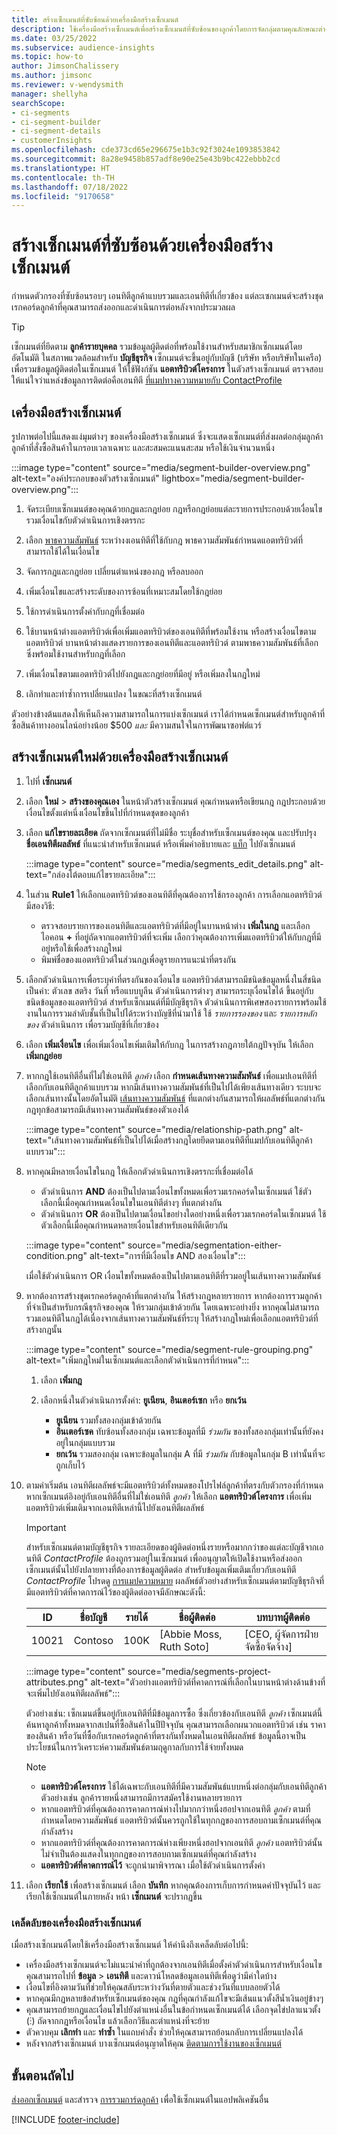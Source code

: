 ```yaml
---
title: สร้างเซ็กเมนต์ที่ซับซ้อนด้วยเครื่องมือสร้างเซ็กเมนต์
description: ใช้เครื่องมือสร้างเซ็กเมนต์เพื่อสร้างเซ็กเมนต์ที่ซับซ้อนของลูกค้าโดยการจัดกลุ่มตามคุณลักษณะต่างๆ
ms.date: 03/25/2022
ms.subservice: audience-insights
ms.topic: how-to
author: JimsonChalissery
ms.author: jimsonc
ms.reviewer: v-wendysmith
manager: shellyha
searchScope:
- ci-segments
- ci-segment-builder
- ci-segment-details
- customerInsights
ms.openlocfilehash: cde373cd65e296675e1b3c92f3024e1093853842
ms.sourcegitcommit: 8a28e9458b857adf8e90e25e43b9bc422ebbb2cd
ms.translationtype: HT
ms.contentlocale: th-TH
ms.lasthandoff: 07/18/2022
ms.locfileid: "9170658"
---
```

# <a name="create-complex-segments-with-segment-builder"></a>สร้างเซ็กเมนต์ที่ซับซ้อนด้วยเครื่องมือสร้างเซ็กเมนต์

กำหนดตัวกรองที่ซับซ้อนรอบๆ เอนทิตีลูกค้าแบบรวมและเอนทิตีที่เกี่ยวข้อง แต่ละเซกเมนต์จะสร้างชุดเรกคอร์ดลูกค้าที่คุณสามารถส่งออกและดำเนินการต่อหลังจากประมวลผล

> [!TIP]
> เซ็กเมนต์ที่ยึดตาม **ลูกค้ารายบุคคล** รวมข้อมูลผู้ติดต่อที่พร้อมใช้งานสำหรับสมาชิกเซ็กเมนต์โดยอัตโนมัติ ในสภาพแวดล้อมสำหรับ **บัญชีธุรกิจ** เซ็กเมนต์จะขึ้นอยู่กับบัญชี (บริษัท หรือบริษัทในเครือ) เพื่อรวมข้อมูลผู้ติดต่อในเซ็กเมนต์ ให้ใช้ฟังก์ชัน **แอตทริบิวต์โครงการ** ในตัวสร้างเซ็กเมนต์ ตรวจสอบให้แน่ใจว่าแหล่งข้อมูลการติดต่อคือเอนทิตี [ที่แมปทางความหมายกับ ContactProfile](semantic-mappings.md#define-a-contactprofile-semantic-entity-mapping)

## <a name="segment-builder"></a>เครื่องมือสร้างเซ็กเมนต์

รูปภาพต่อไปนี้แสดงแง่มุมต่างๆ ของเครื่องมือสร้างเซ็กเมนต์ ซึ่งจะแสดงเซ็กเมนต์ที่ส่งผลต่อกลุ่มลูกค้า ลูกค้าที่สั่งซื้อสินค้าในกรอบเวลาเฉพาะ และสะสมคะแนนสะสม หรือใช้เงินจำนวนหนึ่ง

:::image type="content" source="media/segment-builder-overview.png" alt-text="องค์ประกอบของตัวสร้างเซ็กเมนต์" lightbox="media/segment-builder-overview.png":::

1. จัดระเบียบเซ็กเมนต์ของคุณด้วยกฎและกฎย่อย กฎหรือกฎย่อยแต่ละรายการประกอบด้วยเงื่อนไข รวมเงื่อนไขกับตัวดำเนินการเชิงตรรกะ

1. เลือก [พาธความสัมพันธ์](relationships.md) ระหว่างงเอนทิตีที่ใช้กับกฎ พาธความสัมพันธ์กำหนดแอตทริบิวต์ที่สามารถใช้ได้ในเงื่อนไข

1. จัดการกฎและกฎย่อย เปลี่ยนตำแหน่งของกฎ หรือลบออก

1. เพิ่มเงื่อนไขและสร้างระดับของการซ้อนที่เหมาะสมโดยใช้กฎย่อย

1. ใช้การดำเนินการตั้งค่ากับกฎที่เชื่อมต่อ

1. ใช้บานหน้าต่างแอตทริบิวต์เพื่อเพิ่มแอตทริบิวต์ของเอนทิตีที่พร้อมใช้งาน หรือสร้างเงื่อนไขตามแอตทริบิวต์ บานหน้าต่างแสดงรายการของเอนทิตีและแอตทริบิวต์ ตามพาธความสัมพันธ์ที่เลือก ซึ่งพร้อมใช้งานสำหรับกฎที่เลือก

1. เพิ่มเงื่อนไขตามแอตทริบิวต์ไปยังกฎและกฎย่อยที่มีอยู่ หรือเพิ่มลงในกฎใหม่

1. เลิกทำและทำซ้ำการเปลี่ยนแปลง ในขณะที่สร้างเซ็กเมนต์

ตัวอย่างข้างต้นแสดงให้เห็นถึงความสามารถในการแบ่งเซ็กเมนต์ เราได้กำหนดเซ็กเมนต์สำหรับลูกค้าที่ซื้อสินค้าทางออนไลน์อย่างน้อย $500 *และ* มีความสนใจในการพัฒนาซอฟต์แวร์

## <a name="create-a-new-segment-with-segment-builder"></a>สร้างเซ็กเมนต์ใหม่ด้วยเครื่องมือสร้างเซ็กเมนต์

1. ไปที่ **เซ็กเมนต์**

1. เลือก **ใหม่** > **สร้างของคุณเอง** ในหน้าตัวสร้างเซ็กเมนต์ คุณกำหนดหรือเขียนกฎ กฎประกอบด้วยเงื่อนไขตั้งแต่หนึ่งเงื่อนไขขึ้นไปที่กำหนดชุดของลูกค้า

1. เลือก **แก้ไขรายละเอียด** ถัดจากเซ็กเมนต์ที่ไม่มีชื่อ ระบุชื่อสำหรับเซ็กเมนต์ของคุณ และปรับปรุง **ชื่อเอนทิตีผลลัพธ์** ที่แนะนำสำหรับเซ็กเมนต์ หรือเพิ่มคำอธิบายและ [แท็ก](work-with-tags-columns.md#manage-tags) ไปยังเซ็กเมนต์

   :::image type="content" source="media/segments_edit_details.png" alt-text="กล่องโต้ตอบแก้ไขรายละเอียด":::

1. ในส่วน **Rule1** ให้เลือกแอตทริบิวต์ของเอนทิตีที่คุณต้องการใช้กรองลูกค้า การเลือกแอตทริบิวต์มีสองวิธี:
   - ตรวจสอบรายการของเอนทิตีและแอตทริบิวต์ที่มีอยู่ในบานหน้าต่าง **เพิ่มในกฎ** และเลือกไอคอน **+** ที่อยู่ถัดจากแอตทริบิวต์ที่จะเพิ่ม เลือกว่าคุณต้องการเพิ่มแอตทริบิวต์ให้กับกฎที่มีอยู่หรือใช้เพื่อสร้างกฎใหม่
   - พิมพ์ชื่อของแอตทริบิวต์ในส่วนกฎเพื่อดูรายการแนะนำที่ตรงกัน

1. เลือกตัวดำเนินการเพื่อระบุค่าที่ตรงกันของเงื่อนไข แอตทริบิวต์สามารถมีชนิดข้อมูลหนึ่งในสี่ชนิดเป็นค่า: ตัวเลข สตริง วันที่ หรือแบบบูลีน ตัวดำเนินการต่างๆ สามารถระบุเงื่อนไขได้ ขึ้นอยู่กับชนิดข้อมูลของแอตทริบิวต์ สำหรับเซ็กเมนต์ที่มีบัญชีธุรกิจ ตัวดำเนินการพิเศษสองรายการพร้อมใช้งานในการรวมลำดับชั้นที่เป็นไปได้ระหว่างบัญชีที่นำมาใช้ ใช้ *รายการรองของ* และ *รายการหลักของ* ตัวดำเนินการ เพื่อรวมบัญชีที่เกี่ยวข้อง

1. เลือก **เพิ่มเงื่อนไข** เพื่อเพิ่มเงื่อนไขเพิ่มเติมให้กับกฎ ในการสร้างกฎภายใต้กฎปัจจุบัน ให้เลือก **เพิ่มกฎย่อย**

1. หากกฎใช้เอนทิตีอื่นที่ไม่ใช่เอนทิตี *ลูกค้า* เลือก **กำหนดเส้นทางความสัมพันธ์** เพื่อแมปเอนทิตีที่เลือกกับเอนทิตีลูกค้าแบบรวม หากมีเส้นทางความสัมพันธ์ที่เป็นไปได้เพียงเส้นทางเดียว ระบบจะเลือกเส้นทางนั้นโดยอัตโนมัติ [เส้นทางความสัมพันธ์](relationships.md#relationship-paths) ที่แตกต่างกันสามารถให้ผลลัพธ์ที่แตกต่างกัน กฎทุกข้อสามารถมีเส้นทางความสัมพันธ์ของตัวเองได้

   :::image type="content" source="media/relationship-path.png" alt-text="เส้นทางความสัมพันธ์ที่เป็นไปได้เมื่อสร้างกฎโดยยึดตามเอนทิตีที่แมปกับเอนทิตีลูกค้าแบบรวม":::

1. หากคุณมีหลายเงื่อนไขในกฎ ให้เลือกตัวดำเนินการเชิงตรรกะที่เชื่อมต่อได้  
   - ตัวดำเนินการ **AND** ต้องเป็นไปตามเงื่อนไขทั้งหมดเพื่อรวมเรกคอร์ดในเซ็กเมนต์ ใช้ตัวเลือกนี้เมื่อคุณกำหนดเงื่อนไขในเอนทิตีต่างๆ ที่แตกต่างกัน
   - ตัวดำเนินการ **OR** ต้องเป็นไปตามเงื่อนไขอย่างใดอย่างหนึ่งเพื่อรวมเรกคอร์ดในเซ็กเมนต์ ใช้ตัวเลือกนี้เมื่อคุณกำหนดหลายเงื่อนไขสำหรับเอนทิตีเดียวกัน

   :::image type="content" source="media/segmentation-either-condition.png" alt-text="การที่มีเงื่อนไข AND สองเงื่อนไข":::

   เมื่อใช้ตัวดำเนินการ OR เงื่อนไขทั้งหมดต้องเป็นไปตามเอนทิตีที่รวมอยู่ในเส้นทางความสัมพันธ์

1. หากต้องการสร้างชุดเรกคอร์ดลูกค้าที่แตกต่างกัน ให้สร้างกฎหลายรายการ หากต้องการรวมลูกค้าที่จำเป็นสำหรับกรณีธุรกิจของคุณ ให้รวมกลุ่มเข้าด้วยกัน โดยเฉพาะอย่างยิ่ง หากคุณไม่สามารถรวมเอนทิตีในกฎได้เนื่องจากเส้นทางความสัมพันธ์ที่ระบุ ให้สร้างกฎใหม่เพื่อเลือกแอตทริบิวต์ที่สร้างกฎนั้น

      :::image type="content" source="media/segment-rule-grouping.png" alt-text="เพิ่มกฎใหม่ในเซ็กเมนต์และเลือกตัวดำเนินการที่กำหนด":::

   1. เลือก **เพิ่มกฎ**
   1. เลือกหนึ่งในตัวดำเนินการตั้งค่า: **ยูเนียน**, **อินเตอร์เซก** หรือ **ยกเว้น**

      - **ยูเนียน** รวมทั้งสองกลุ่มเข้าด้วยกัน
      - **อินเตอร์เซค** ทับซ้อนทั้งสองกลุ่ม เฉพาะข้อมูลที่มี *ร่วมกัน* ของทั้งสองกลุ่มเท่านั้นที่ยังคงอยู่ในกลุ่มแบบรวม
      - **ยกเว้น** รวมสองกลุ่ม เฉพาะข้อมูลในกลุ่ม A ที่มี *ร่วมกัน* กับข้อมูลในกลุ่ม B เท่านั้นที่จะถูกเก็บไว้

1. ตามค่าเริ่มต้น เอนทิตีผลลัพธ์จะมีแอตทริบิวต์ทั้งหมดของโปรไฟล์ลูกค้าที่ตรงกับตัวกรองที่กำหนด หากเซ็กเมนต์อิงอยู่กับเอนทิตีอื่นที่ไม่ใช่เอนทิตี *ลูกค้า* ให้เลือก **แอตทริบิวต์โครงการ** เพื่อเพิ่มแอตทริบิวต์เพิ่มเติมจากเอนทิตีเหล่านี้ไปยังเอนทิตีผลลัพธ์

   > [!IMPORTANT]
   > สำหรับเซ็กเมนต์ตามบัญชีธุรกิจ รายละเอียดของผู้ติดต่อหนึ่งรายหรือมากกว่าของแต่ละบัญชีจากเอนทิตี *ContactProfile* ต้องถูกรวมอยู่ในเซ็กเมนต์ เพื่ออนุญาตให้เปิดใช้งานหรือส่งออกเซ็กเมนต์นั้นไปยังปลายทางที่ต้องการข้อมูลผู้ติดต่อ สำหรับข้อมูลเพิ่มเติมเกี่ยวกับเอนทิตี *ContactProfile* โปรดดู [การแมปความหมาย](semantic-mappings.md)
   > ผลลัพธ์ตัวอย่างสำหรับเซ็กเมนต์ตามบัญชีธุรกิจที่มีแอตทริบิวต์ที่คาดการณ์ไว้ของผู้ติดต่ออาจมีลักษณะดังนี้:
   >
   > |ID  |ชื่อบัญชี  |รายได้  |ชื่อผู้ติดต่อ  | บทบาทผู้ติดต่อ|
   > |---------|---------|---------|---------|---|
   > |10021     | Contoso | 100K | [Abbie Moss, Ruth Soto]  | [CEO, ผู้จัดการฝ่ายจัดซื้อจัดจ้าง]

   :::image type="content" source="media/segments-project-attributes.png" alt-text="ตัวอย่างแอตทริบิวต์ที่คาดการณ์ที่เลือกในบานหน้าต่างด้านข้างที่จะเพิ่มไปยังเอนทิตีผลลัพธ์":::
  
   ตัวอย่างเช่น: เซ็กเมนต์ขึ้นอยู่กับเอนทิตีที่มีข้อมูลการซื้อ ซึ่งเกี่ยวข้องกับเอนทิตี *ลูกค้า* เซ็กเมนต์นี้ค้นหาลูกค้าทั้งหมดจากสเปนที่ซื้อสินค้าในปีปัจจุบัน คุณสามารถเลือกผนวกแอตทริบิวต์ เช่น ราคาของสินค้า หรือวันที่ซื้อกับเรกคอร์ดลูกค้าที่ตรงกันทั้งหมดในเอนทิตีผลลัพธ์ ข้อมูลนี้อาจเป็นประโยชน์ในการวิเคราะห์ความสัมพันธ์ตามฤดูกาลกับการใช้จ่ายทั้งหมด

   > [!NOTE]
   > - **แอตทริบิวต์โครงการ** ใช้ได้เฉพาะกับเอนทิตีที่มีความสัมพันธ์แบบหนึ่งต่อกลุ่มกับเอนทิตีลูกค้า ตัวอย่างเช่น ลูกค้ารายหนึ่งสามารถมีการสมัครใช้งานหลายรายการ
   > - หากแอตทริบิวต์ที่คุณต้องการคาดการณ์ห่างไปมากกว่าหนึ่งฮอปจากเอนทิตี *ลูกค้า* ตามที่กำหนดโดยความสัมพันธ์ แอตทริบิวต์นั้นควรถูกใช้ในทุกกฎของการสอบถามเซ็กเมนต์ที่คุณกำลังสร้าง
   > - หากแอตทริบิวต์ที่คุณต้องการคาดการณ์ห่างเพียงหนึ่งฮอปจากเอนทิตี *ลูกค้า* แอตทริบิวต์นั้นไม่จำเป็นต้องแสดงในทุกกฎของการสอบถามเซ็กเมนต์ที่คุณกำลังสร้าง
   > - **แอตทริบิวต์ที่คาดการณ์ไว้** จะถูกนำมาพิจารณา เมื่อใช้ตัวดำเนินการตั้งค่า

1. เลือก **เรียกใช้** เพื่อสร้างเซ็กเมนต์ เลือก **บันทึก** หากคุณต้องการเก็บการกำหนดค่าปัจจุบันไว้ และเรียกใช้เซ็กเมนต์ในภายหลัง หน้า **เซ็กเมนต์** จะปรากฏขึ้น

### <a name="segment-builder-tips"></a>เคล็ดลับของเครื่องมือสร้างเซ็กเมนต์

เมื่อสร้างเซ็กเมนต์โดยใช้เครื่องมือสร้างเซ็กเมนต์ ให้คำนึงถึงเคล็ดลับต่อไปนี้:

- เครื่องมือสร้างเซ็กเมนต์จะไม่แนะนำค่าที่ถูกต้องจากเอนทิตีเมื่อตั้งค่าตัวดำเนินการสำหรับเงื่อนไข คุณสามารถไปที่ **ข้อมูล** > **เอนทิตี** และดาวน์โหลดข้อมูลเอนทิตีเพื่อดูว่ามีค่าใดบ้าง
- เงื่อนไขที่อิงตามวันที่ช่วยให้คุณสลับระหว่างวันที่ตายตัวและช่วงวันที่แบบลอยตัวได้
- หากคุณมีกฎหลายข้อสำหรับเซ็กเมนต์ของคุณ กฎที่คุณกำลังแก้ไขจะมีเส้นแนวตั้งสีน้ำเงินอยู่ข้างๆ
- คุณสามารถย้ายกฎและเงื่อนไขไปยังตำแหน่งอื่นในข้อกำหนดเซ็กเมนต์ได้ เลือกจุดไข่ปลาแนวตั้ง (&vellip;) ถัดจากกฎหรือเงื่อนไข แล้วเลือกวิธีและตำแหน่งที่จะย้าย
- ตัวควบคุม **เลิกทำ** และ **ทำซ้ำ** ในแถบคำสั่ง ช่วยให้คุณสามารถย้อนกลับการเปลี่ยนแปลงได้
- หลังจากสร้างเซ็กเมนต์ บางเซ็กเมนต์อนุญาตให้คุณ [ติดตามการใช้งานของเซ็กเมนต์](segments.md#track-usage-of-a-segment)

## <a name="next-steps"></a>ขั้นตอนถัดไป

[ส่งออกเซ็กเมนต์](export-destinations.md) และสำรวจ [การรวมการ์ดลูกค้า](customer-card-add-in.md) เพื่อใช้เซ็กเมนต์ในแอปพลิเคชันอื่น

[!INCLUDE [footer-include](includes/footer-banner.md)]
